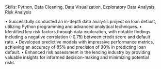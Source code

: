 Skills: Python, Data Cleaning, Data Visualization, Exploratory Data Analysis, Risk Analysis

• Successfully conducted an in-depth data analysis project on loan default, utilizing Python programming and advanced analytical techniques.
• Identified key risk factors through data exploration, with notable findings including a negative correlation (-0.75) between credit score and default rate.
• Developed predictive models with impressive performance metrics, achieving an accuracy of 85% and precision of 90% in predicting loan default.
• Enhanced risk assessment in the lending industry by providing valuable insights for informed decision-making and minimizing potential risks

